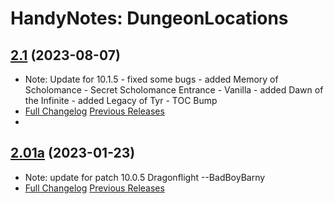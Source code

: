 # HandyNotes: DungeonLocations
## [2.1](https://github.com/Ssesmar/HandyNotes_DungeonLocations) (2023-08-07)
- Note: Update for 10.1.5
      - fixed some bugs
      - added Memory of Scholomance - Secret Scholomance Entrance - Vanilla
      - added Dawn of the Infinite
      - added Legacy of Tyr
      - TOC Bump
- [Full Changelog](https://github.com/Ssesmar/HandyNotes_DungeonLocations/compare/2.01a...2.1) [Previous Releases](https://github.com/Ssesmar/HandyNotes_DungeonLocations/releases)
- 
## [2.01a](https://github.com/Ssesmar/HandyNotes_DungeonLocations) (2023-01-23)
- Note: update for patch 10.0.5 Dragonflight --BadBoyBarny
- [Full Changelog](https://github.com/Ssesmar/HandyNotes_DungeonLocations/compare/2.0...2.01a) [Previous Releases](https://github.com/Ssesmar/HandyNotes_DungeonLocations/releases)